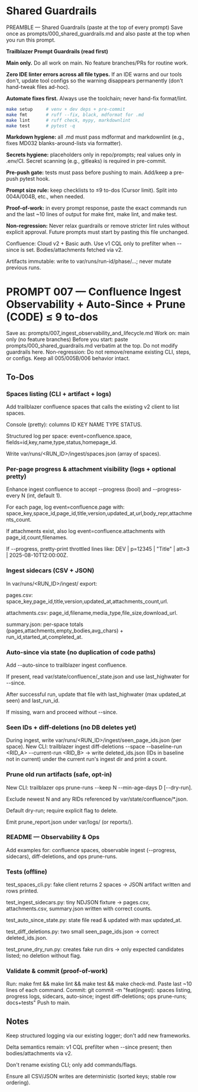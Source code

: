 # Shared Guardrails

PREAMBLE — Shared Guardrails (paste at the top of every prompt)
Save once as prompts/000_shared_guardrails.md and also paste at the top when
you run this prompt.

**Trailblazer Prompt Guardrails (read first)**

**Main only.** Do all work on main. No feature branches/PRs for routine work.

**Zero IDE linter errors across all file types.** If an IDE warns and our tools don't, update tool configs so the warning disappears permanently (don't hand-tweak files ad-hoc).

**Automate fixes first.** Always use the toolchain; never hand-fix format/lint.

```bash
make setup     # venv + dev deps + pre-commit
make fmt       # ruff --fix, black, mdformat for .md
make lint      # ruff check, mypy, markdownlint
make test      # pytest -q
```

**Markdown hygiene:** all .md must pass mdformat and markdownlint (e.g., fixes MD032 blanks-around-lists via formatter).

**Secrets hygiene:** placeholders only in repo/prompts; real values only in .env/CI. Secret scanning (e.g., gitleaks) is required in pre-commit.

**Pre-push gate:** tests must pass before pushing to main. Add/keep a pre-push pytest hook.

**Prompt size rule:** keep checklists to ≤9 to-dos (Cursor limit). Split into 004A/004B, etc., when needed.

**Proof-of-work:** in every prompt response, paste the exact commands run and the last ~10 lines of output for make fmt, make lint, and make test.

**Non-regression:** Never relax guardrails or remove stricter lint rules without explicit approval. Future prompts must start by pasting this file unchanged.

Confluence: Cloud v2 + Basic auth. Use v1 CQL only to prefilter when --since is set. Bodies/attachments fetched via v2.

Artifacts immutable: write to var/runs/run-id/phase/…; never mutate previous runs.

# PROMPT 007 — Confluence Ingest Observability + Auto-Since + Prune (CODE) ≤ 9 to-dos

Save as: prompts/007_ingest_observability_and_lifecycle.md
Work on: main only (no feature branches)
Before you start: paste prompts/000_shared_guardrails.md verbatim at the top. Do not modify guardrails here.
Non-regression: Do not remove/rename existing CLI, steps, or configs. Keep all 005/005B/006 behavior intact.

## To-Dos

### Spaces listing (CLI + artifact + logs)

Add trailblazer confluence spaces that calls the existing v2 client to list spaces.

Console (pretty): columns ID KEY NAME TYPE STATUS.

Structured log per space: event=confluence.space, fields=id,key,name,type,status,homepage_id.

Write var/runs/\<RUN_ID>/ingest/spaces.json (array of spaces).

### Per-page progress & attachment visibility (logs + optional pretty)

Enhance ingest confluence to accept --progress (bool) and --progress-every N (int, default 1).

For each page, log event=confluence.page with: space_key,space_id,page_id,title,version,updated_at,url,body_repr,attachments_count.

If attachments exist, also log event=confluence.attachments with page_id,count,filenames.

If --progress, pretty-print throttled lines like:
DEV | p=12345 | "Title" | att=3 | 2025-08-10T12:00:00Z.

### Ingest sidecars (CSV + JSON)

In var/runs/\<RUN_ID>/ingest/ export:

pages.csv: space_key,page_id,title,version,updated_at,attachments_count,url.

attachments.csv: page_id,filename,media_type,file_size,download_url.

summary.json: per-space totals (pages,attachments,empty_bodies,avg_chars) + run_id,started_at,completed_at.

### Auto-since via state (no duplication of code paths)

Add --auto-since to trailblazer ingest confluence.

If present, read var/state/confluence/<SPACE>\_state.json and use last_highwater for --since.

After successful run, update that file with last_highwater (max updated_at seen) and last_run_id.

If missing, warn and proceed without --since.

### Seen IDs + diff-deletions (no DB deletes yet)

During ingest, write var/runs/\<RUN_ID>/ingest/seen_page_ids.json (per space).
New CLI:
trailblazer ingest diff-deletions --space <KEY> --baseline-run \<RID_A> --current-run \<RID_B>
→ write deleted_ids.json (IDs in baseline not in current) under the current run's ingest dir and print a count.

### Prune old run artifacts (safe, opt-in)

New CLI: trailblazer ops prune-runs --keep N --min-age-days D [--dry-run].

Exclude newest N and any RIDs referenced by var/state/confluence/\*.json.

Default dry-run; require explicit flag to delete.

Emit prune_report.json under var/logs/ (or reports/).

### README — Observability & Ops

Add examples for: confluence spaces, observable ingest (--progress, sidecars), diff-deletions, and ops prune-runs.

### Tests (offline)

test_spaces_cli.py: fake client returns 2 spaces → JSON artifact written and rows printed.

test_ingest_sidecars.py: tiny NDJSON fixture → pages.csv, attachments.csv, summary.json written with correct counts.

test_auto_since_state.py: state file read & updated with max updated_at.

test_diff_deletions.py: two small seen_page_ids.json → correct deleted_ids.json.

test_prune_dry_run.py: creates fake run dirs → only expected candidates listed; no deletion without flag.

### Validate & commit (proof-of-work)

Run: make fmt && make lint && make test && make check-md.
Paste last ~10 lines of each command.
Commit:
git commit -m "feat(ingest): spaces listing, progress logs, sidecars, auto-since; ingest diff-deletions; ops prune-runs; docs+tests"
Push to main.

## Notes

Keep structured logging via our existing logger; don't add new frameworks.

Delta semantics remain: v1 CQL prefilter when --since present; then bodies/attachments via v2.

Don't rename existing CLI; only add commands/flags.

Ensure all CSV/JSON writes are deterministic (sorted keys; stable row ordering).
